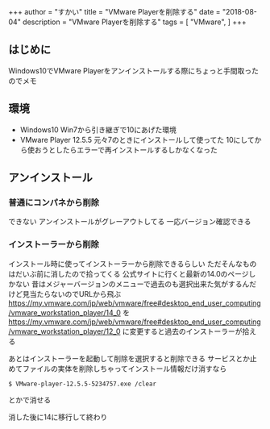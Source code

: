 +++
author = "すかい"
title = "VMware Playerを削除する"
date = "2018-08-04"
description = "VMware Playerを削除する"
tags = [
    "VMware",
]
+++

## はじめに

Windows10でVMware Playerをアンインストールする際にちょっと手間取ったのでメモ

## 環境

- Windows10
Win7から引き継ぎで10にあげた環境
- VMware Player 12.5.5
元々7のときにインストールして使ってた
10にしてから使おうとしたらエラーで再インストールするしかなくなった

## アンインストール

### 普通にコンパネから削除

できない
アンインストールがグレーアウトしてる
一応バージョン確認できる

### インストーラーから削除

インストール時に使ってインストーラーから削除できるらしい
ただそんなものはだいぶ前に消したので拾ってくる
公式サイトに行くと最新の14.0のページしかない
昔はメジャーバージョンのメニューで過去のも選択出来た気がするんだけど見当たらないのでURLから飛ぶ
https://my.vmware.com/jp/web/vmware/free#desktop_end_user_computing/vmware_workstation_player/14_0
を
https://my.vmware.com/jp/web/vmware/free#desktop_end_user_computing/vmware_workstation_player/12_0
に変更すると過去のインストーラーが拾える

あとはインストーラーを起動して削除を選択すると削除できる
サービスとか止めてファイルの実体を削除しちゃってインストール情報だけ消すなら

```
$ VMware-player-12.5.5-5234757.exe /clear
```

とかで消せる

消した後に14に移行して終わり
